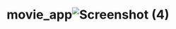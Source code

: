 # movie_app![Screenshot (4)](https://github.com/dibborah/movie_app/assets/90625406/57c0e323-1b65-4b04-ae50-7d02ce917200)
